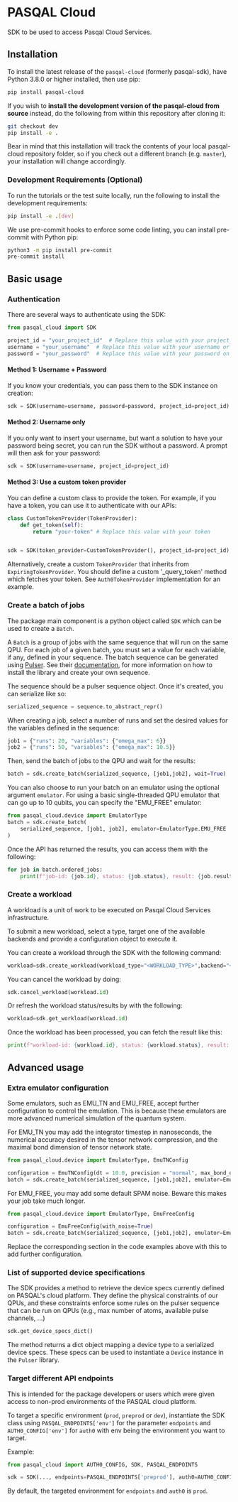 # PASQAL Cloud

SDK to be used to access Pasqal Cloud Services.

## Installation

To install the latest release of the `pasqal-cloud` (formerly pasqal-sdk), have Python 3.8.0 or higher installed, then use pip:

```bash
pip install pasqal-cloud
```

If you wish to **install the development version of the pasqal-cloud from source** instead, do the following from within this repository after cloning it:

```bash
git checkout dev
pip install -e .
```

Bear in mind that this installation will track the contents of your local
pasqal-cloud repository folder, so if you check out a different branch (e.g. `master`),
your installation will change accordingly.

### Development Requirements (Optional)

To run the tutorials or the test suite locally, run the following to install the development requirements:

```bash
pip install -e .[dev]
```

We use pre-commit hooks to enforce some code linting, you can install pre-commit with Python pip:
```bash
python3 -m pip install pre-commit
pre-commit install
```

## Basic usage


### Authentication

There are several ways to authenticate using the SDK:

```python
from pasqal_cloud import SDK

project_id = "your_project_id"  # Replace this value with your project_id on the PASQAL platform. It can be found on the user-portal, in the 'project' section.
username = "your_username"  # Replace this value with your username or email on the PASQAL platform.
password = "your_password"  # Replace this value with your password on the PASQAL platform.
```

#### Method 1: Username + Password
If you know your credentials, you can pass them to the SDK instance on creation:

```python
sdk = SDK(username=username, password=password, project_id=project_id)
```

#### Method 2: Username only
If you only want to insert your username, but want a solution to have your password being secret,
you can run the SDK without a password. A prompt will then ask for your password:

```python
sdk = SDK(username=username, project_id=project_id)
```

#### Method 3: Use a custom token provider
You can define a custom class to provide the token.
For example, if you have a token, you can use it to authenticate with our APIs:

```python
class CustomTokenProvider(TokenProvider):
    def get_token(self):
        return "your-token" # Replace this value with your token


sdk = SDK(token_provider=CustomTokenProvider(), project_id=project_id)
```
Alternatively, create a custom `TokenProvider` that inherits from `ExpiringTokenProvider`.
You should define a custom '_query_token' method which fetches your token.
See `Auth0TokenProvider` implementation for an example.

### Create a batch of jobs

The package main component is a python object called `SDK` which can be used to create a `Batch`.

A `Batch` is a group of jobs with the same sequence that will run on the same QPU. For each job of a given batch, you must set a value for each variable, if any, defined in your sequence.
The batch sequence can be generated using [Pulser](https://github.com/pasqal-io/Pulser). See their [documentation](https://pulser.readthedocs.io/en/stable/),
for more information on how to install the library and create your own sequence.

The sequence should be a pulser sequence object. Once it's created, you can serialize like so:

```python
serialized_sequence = sequence.to_abstract_repr()
```

When creating a job, select a number of runs and set the desired values for the variables defined in the sequence:

```python
job1 = {"runs": 20, "variables": {"omega_max": 6}}
job2 = {"runs": 50, "variables": {"omega_max": 10.5}}
```

Then, send the batch of jobs to the QPU and wait for the results:

```python
batch = sdk.create_batch(serialized_sequence, [job1,job2], wait=True)
```

You can also choose to run your batch on an emulator using the optional argument `emulator`.
For using a basic single-threaded QPU emulator that can go up to 10 qubits, you can specify the "EMU_FREE" emulator:

```python
from pasqal_cloud.device import EmulatorType
batch = sdk.create_batch(
    serialized_sequence, [job1, job2], emulator=EmulatorType.EMU_FREE
)
```

Once the API has returned the results, you can access them with the following:

```python
for job in batch.ordered_jobs:
    print(f"job-id: {job.id}, status: {job.status}, result: {job.result}")
```

### Create a workload

A workload is a unit of work to be executed on Pasqal Cloud Services infrastructure.

To submit a new workload, select a type, target one of the available
backends and provide a configuration object to execute it.

You can create a workload through the SDK with the following command:

```python
workload=sdk.create_workload(workload_type="<WORKLOAD_TYPE>",backend="<BACKEND>",config={"config_param_1":"value"})
```

You can cancel the workload by doing:

```python
sdk.cancel_workload(workload.id)
```

Or refresh the workload status/results by with the following:

```python
workload=sdk.get_workload(workload.id)
```

Once the workload has been processed, you can fetch the result like this:

```python
print(f"workload-id: {workload.id}, status: {workload.status}, result: {workload.result}")
```

## Advanced usage

### Extra emulator configuration

Some emulators, such as EMU_TN and EMU_FREE, accept further configuration to control the emulation.
This is because these emulators are more advanced numerical simulation of the quantum system.

For EMU_TN you may add the integrator timestep in nanoseconds, the numerical accuracy desired in the tensor network compression, and the maximal bond dimension of tensor network state.

```python
from pasqal_cloud.device import EmulatorType, EmuTNConfig

configuration = EmuTNConfig(dt = 10.0, precision = "normal", max_bond_dim = 100)
batch = sdk.create_batch(serialized_sequence, [job1,job2], emulator=EmulatorType.EMU_TN, configuration=configuration)
```

For EMU_FREE, you may add some default SPAM noise. Beware this makes your job take much longer.

```python
from pasqal_cloud.device import EmulatorType, EmuFreeConfig

configuration = EmuFreeConfig(with_noise=True)
batch = sdk.create_batch(serialized_sequence, [job1,job2], emulator=EmulatorType.EMU_FREE, configuration=configuration)
```

Replace the corresponding section in the code examples above with this to add further configuration.

### List of supported device specifications

The SDK provides a method to retrieve the device specs currently defined on PASQAL's cloud platform.
They define the physical constraints of our QPUs, and these constraints enforce some rules on
the pulser sequence that can be run on QPUs (e.g., max number of atoms, available pulse channels, ...)

```python
sdk.get_device_specs_dict()
```

The method returns a dict object mapping a device type to a serialized device specs. These specs can be used
to instantiate a `Device` instance in the `Pulser` library.

### Target different API endpoints

This is intended for the package developers or users which were given access to non-prod
environments of the PASQAL cloud platform.

To target a specific environment (`prod`, `preprod` or `dev`), instantiate the SDK class using
`PASQAL_ENDPOINTS['env']` for the parameter `endpoints` and `AUTH0_CONFIG['env']` for
`auth0` with env being the environment you want to target.

Example:

```python
from pasqal_cloud import AUTH0_CONFIG, SDK, PASQAL_ENDPOINTS

sdk = SDK(..., endpoints=PASQAL_ENDPOINTS['preprod'], auth0=AUTH0_CONFIG['preprod'])
```

By default, the targeted environment for `endpoints` and `auth0` is `prod`.
